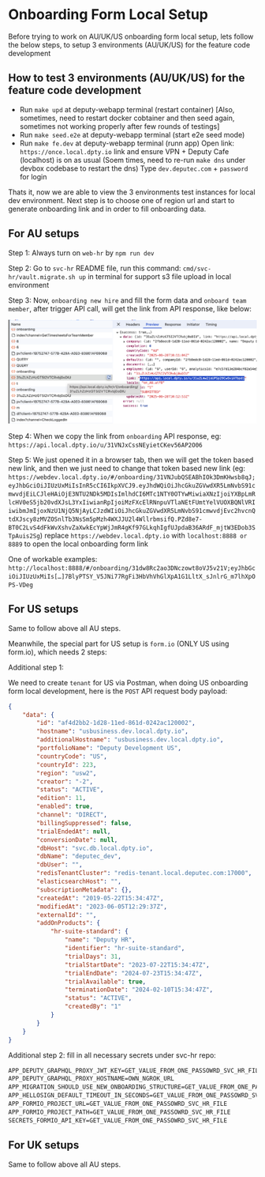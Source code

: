# Onboarding Form Local Setup

Before trying to work on AU/UK/US onboarding form local setup, lets follow the below steps, to setup 3 environments (AU/UK/US) for the feature code development

## How to test 3 environments (AU/UK/US) for the feature code development

- Run `make upd` at deputy-webapp terminal (restart container) [Also, sometimes, need to restart docker cobtainer and then seed again, sometimes not working properly after few rounds of testings]
- Run `make seed.e2e` at deputy-webapp terminal (start e2e seed mode)
- Run `make fe.dev` at deputy-webapp terminal (runn app)
Open link: `https://once.local.dpty.io` link and ensure VPN + Deputy Cafe (localhost) is on as usual
(Soem times, need to re-run `make dns` under devbox codebase to restart the dns)
Type `dev.deputec.com` + `password` for login

Thats it, now we are able to view the 3 environments test instances for local dev environment. Next step is to choose one of region url and start to generate onboarding link and in order to fill onboarding data.


## For AU setups

Step 1: Always turn on `web-hr` by `npm run dev`

Step 2: Go to `svc-hr` README file, run this command: `cmd/svc-hr/vault.migrate.sh up` in terminal for support s3 file upload in local environment

Step 3: Now, `onboarding new hire` and fill the form data and `onboard team member`, after trigger API call, will get the link from API response, like below:

![Example API Response](./assets/images/onboarding-link-for-local-env.png)

Step 4: When we copy the link from `onboarding` API response, eg: `https://api.local.dpty.io/u/31VNJxCssNEyietCKev56AP2O06`

Step 5: We just opened it in a browser tab, then we will get the token based new link, and then we just need to change that token based new link (eg: `https://webdev.local.dpty.io/#/onboarding/31VNJubQSEABhIOk3DmKHwsb8qJ;eyJhbGciOiJIUzUxMiIsInR5cCI6IkpXVCJ9.eyJhdWQiOiJhcGkuZGVwdXR5LmNvbS91cmwvdjEiLCJleHAiOjE3NTU2NDk5MDIsImlhdCI6MTc1NTY0OTYwMiwiaXNzIjoiYXBpLmRlcHV0eS5jb20vdXJsL3YxIiwianRpIjoiMzFXcElRNnpuVTlaNEtFUmtYelVUOXBQNlVRIiwibmJmIjoxNzU1NjQ5NjAyLCJzdWIiOiJhcGkuZGVwdXR5LmNvbS91cmwvdjEvc2hvcnQtdXJscy8zMVZOSnlTb3NsSm5pMzh4WXJJU2l4WllrbmsifQ.PZd8e7-BT0C2LvS4dFkWvXshvZaXwkEcYpWjJmR4gKf97GLkqhIgfUJpdaB36ARdF_mjtW3EDob3STpAuis2Sg`) replace `https://webdev.local.dpty.io` with `localhost:8888 or 8889` to open the local onboarding form link

One of workable examples: `http://localhost:8888/#/onboarding/31dw8Rc2ao3DNczowt8oVJ5v21V;eyJhbGciOiJIUzUxMiIs[…]7BlyPTSY_V5JNi77RgFi3HbVhVhGlXpA1G1LltX_sJnlrG_m7lhXpOPS-VDeg`

## For US setups

Same to follow above all AU steps.

Meanwhile, the special part for US setup is `form.io` (ONLY US using form.io), which needs 2 steps:

Additional step 1: 

We need to create `tenant` for US via Postman, when doing US onboarding form local development, here is the `POST` API request body payload:

```json
{
    "data": {
        "id": "af4d2bb2-1d28-11ed-861d-0242ac120002",
        "hostname": "usbusiness.dev.local.dpty.io",
        "additionalHostname": "usbusiness.dev.local.dpty.io",
        "portfolioName": "Deputy Development US",
        "countryCode": "US",
        "countryId": 223,
        "region": "usw2",
        "creator": "-2",
        "status": "ACTIVE",
        "edition": 11,
        "enabled": true,
        "channel": "DIRECT",
        "billingSuppressed": false,
        "trialEndedAt": null,
        "conversionDate": null,
        "dbHost": "svc.db.local.dpty.io",
        "dbName": "deputec_dev",
        "dbUser": "",
        "redisTenantCluster": "redis-tenant.local.deputec.com:17000",
        "elasticsearchHost": "",
        "subscriptionMetadata": {},
        "createdAt": "2019-05-22T15:34:47Z",
        "modifiedAt": "2023-06-05T12:29:37Z",
        "externalId": "",
        "addOnProducts": {
            "hr-suite-standard": {
                "name": "Deputy HR",
                "identifier": "hr-suite-standard",
                "trialDays": 31,
                "trialStartDate": "2023-07-22T15:34:47Z",
                "trialEndDate": "2024-07-23T15:34:47Z",
                "trialAvailable": true,
                "terminationDate": "2024-02-10T15:34:47Z",
                "status": "ACTIVE",
                "createdBy": "1"
            }
        }
    }
}
```

Additional step 2: fill in all necessary secrets under svc-hr repo:

```txt
APP_DEPUTY_GRAPHQL_PROXY_JWT_KEY=GET_VALUE_FROM_ONE_PASSOWRD_SVC_HR_FILE
APP_DEPUTY_GRAPHQL_PROXY_HOSTNAME=OWN_NGROK_URL
APP_MIGRATION_SHOULD_USE_NEW_ONBOARDING_STRUCTURE=GET_VALUE_FROM_ONE_PASSOWRD_SVC_HR_FILE 
APP_HELLOSIGN_DEFAULT_TIMEOUT_IN_SECONDS=GET_VALUE_FROM_ONE_PASSOWRD_SVC_HR_FILE
APP_FORMIO_PROJECT_URL=GET_VALUE_FROM_ONE_PASSOWRD_SVC_HR_FILE
APP_FORMIO_PROJECT_PATH=GET_VALUE_FROM_ONE_PASSOWRD_SVC_HR_FILE
SECRETS_FORMIO_API_KEY=GET_VALUE_FROM_ONE_PASSOWRD_SVC_HR_FILE
```

## For UK setups

Same to follow above all AU steps.
